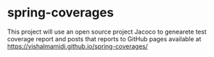# spring-coverages

This project will use an open source project Jacoco to genearete test coverage report and posts that reports to GitHub pages available at <https://vishalmamidi.github.io/spring-coverages/>

